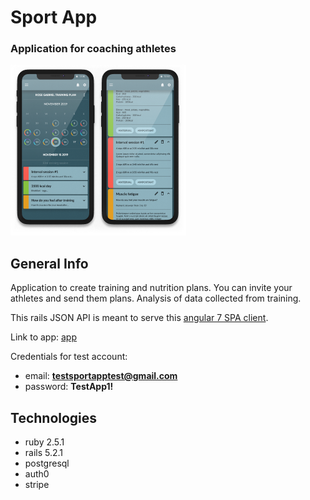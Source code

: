 # Sport App
### Application for coaching athletes

![Logo](work_1.png)

## General Info

Application to create training and nutrition plans. You can invite your athletes and send them plans. Analysis of data collected from training.  
  
This rails JSON API is meant to serve this [angular 7 SPA client](https://github.com/michalgrzegor/sport-app).  
  
Link to app: [app](https://serene-kare-990ab9.netlify.app/)
  
Credentials for test account:
- email: **testsportapptest@gmail.com**
- password: **TestApp1!**

## Technologies

- ruby 2.5.1
- rails 5.2.1
- postgresql
- auth0
- stripe
